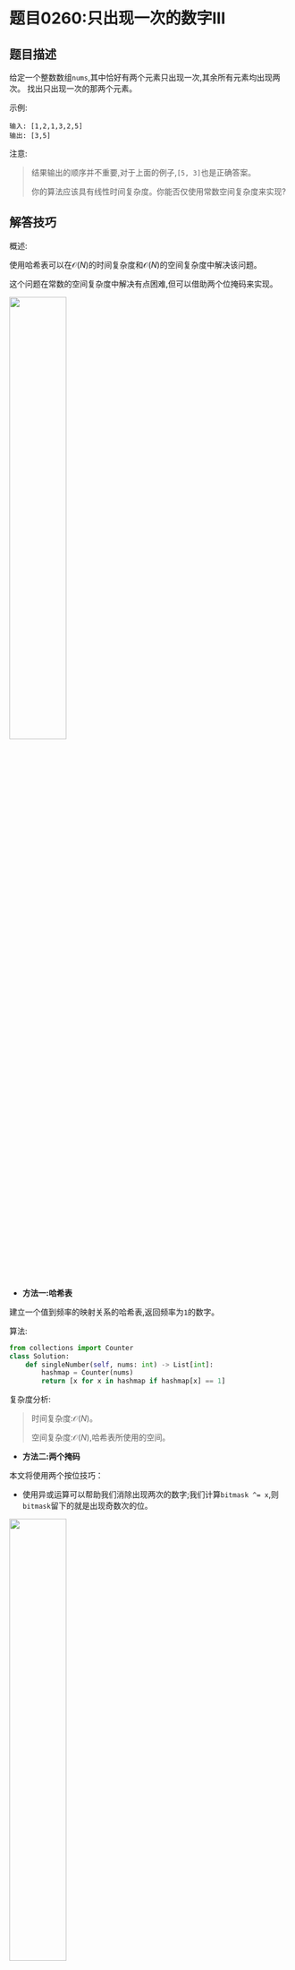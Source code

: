 # 题目0260:只出现一次的数字III

## 题目描述

给定一个整数数组`nums`,其中恰好有两个元素只出现一次,其余所有元素均出现两次。 找出只出现一次的那两个元素。

示例:

```
输入: [1,2,1,3,2,5]
输出: [3,5]
```

注意:

> 结果输出的顺序并不重要,对于上面的例子,`[5, 3]`也是正确答案。
> 
> 你的算法应该具有线性时间复杂度。你能否仅使用常数空间复杂度来实现?

## 解答技巧

概述:

使用哈希表可以在$\mathcal{O}(N)$的时间复杂度和$\mathcal{O}(N)$的空间复杂度中解决该问题。

这个问题在常数的空间复杂度中解决有点困难,但可以借助两个位掩码来实现。

<img src="http://imgconvert.csdnimg.cn/aHR0cHM6Ly9waWMubGVldGNvZGUtY24uY29tL0ZpZ3VyZXMvMjYwL3R3bzIucG5n?x-oss-process=image/format,png" style="width: 45%" > 

* **方法一:哈希表**

建立一个值到频率的映射关系的哈希表,返回频率为`1`的数字。

算法:

```python
from collections import Counter
class Solution:
    def singleNumber(self, nums: int) -> List[int]:
        hashmap = Counter(nums)
        return [x for x in hashmap if hashmap[x] == 1]
```

复杂度分析:

> 时间复杂度:$\mathcal{O}(N)$。
> 
> 空间复杂度:$\mathcal{O}(N)$,哈希表所使用的空间。

* **方法二:两个掩码**

本文将使用两个按位技巧：

- 使用异或运算可以帮助我们消除出现两次的数字;我们计算`bitmask ^= x`,则`bitmask`留下的就是出现奇数次的位。

<img src="http://imgconvert.csdnimg.cn/aHR0cHM6Ly9waWMubGVldGNvZGUtY24uY29tL0ZpZ3VyZXMvMjYwL3hvcjMucG5n?x-oss-process=image/format,png" style="width: 45%">

- `x & (-x)`是保留位中最右边`1`,且将其余的`1`设位`0`的方法。


<img src="https://imgconvert.csdnimg.cn/aHR0cHM6Ly9waWMubGVldGNvZGUtY24uY29tL0ZpZ3VyZXMvMjYwL2lzb2xhdGUzLnBuZw?x-oss-process=image/format,png" style="width: 45%">

**算法:**

首先计算`bitmask ^= x`,则`bitmask`不会保留出现两次数字的值,因为相同数字的异或值为`0`。但是`bitmask`会保留只出现一次的两个数字(`x`和`y`)之间的差异。

<img src="http://imgconvert.csdnimg.cn/aHR0cHM6Ly9waWMubGVldGNvZGUtY24uY29tL0ZpZ3VyZXMvMjYwL2RpZmZfbmV3LnBuZw?x-oss-process=image/format,png" style="width: 45%">

我们可以直接从`bitmask`中提取`x`和`y`吗?不能,但是我们可以用`bitmask`作为标记来分离`x`和`y`。

我们通过`bitmask & (-bitmask)`保留`bitmask`最右边的`1`,这个`1`要么来自`x`,要么来自`y`。

<img src="http://imgconvert.csdnimg.cn/aHR0cHM6Ly9waWMubGVldGNvZGUtY24uY29tL0ZpZ3VyZXMvMjYwL2lzb2xhdGUyX25ldy5wbmc?x-oss-process=image/format,png" style="width: 45%">

当我们找到了`x`,那么`y = bitmask^x`。

```python
class Solution:
    def singleNumber(self, nums: int) -> List[int]:
        # difference between two numbers (x and y) which were seen only once
        bitmask = 0
        for num in nums:
            bitmask ^= num
        
        # rightmost 1-bit diff between x and y
        diff = bitmask & (-bitmask)
        
        x = 0
        for num in nums:
            # bitmask which will contain only x
            if num & diff:
                x ^= num
        
        return [x, bitmask^x]
```

复杂度分析:

> 时间复杂度:$\mathcal{O}(N)$的时间遍历输入数组。
> 
> 空间复杂度:$\mathcal{O}(1)$。
